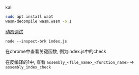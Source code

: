 
kali
```sh
sudo apt install wabt
wasm-decompile wasm.wasm -o 1
```
[动态调试](https://nodejs.org/zh-cn/docs/guides/debugging-getting-started/)
```
node --inspect-brk index.js
```
在chrome中查看关键函数, 例为index.js中的check

在反编译的1中, 查看 `assembly_<file_name>_<function_name>` => `assembly_index_check`
